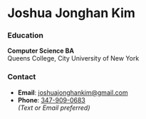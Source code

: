 # Joshua Jonghan Kim

### Education  
**Computer Science BA**  
Queens College, City University of New York  

### Contact  
- **Email**: [joshuajonghankim@gmail.com](mailto:joshuajonghankim@gmail.com)  
- **Phone**: [347-909-0683](tel:3479090683)  
  *(Text or Email preferred)*  
